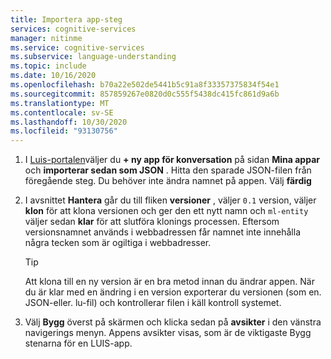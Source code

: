 ```yaml
---
title: Importera app-steg
services: cognitive-services
manager: nitinme
ms.service: cognitive-services
ms.subservice: language-understanding
ms.topic: include
ms.date: 10/16/2020
ms.openlocfilehash: b70a22e502de5441b5c91a8f33357375834f54e1
ms.sourcegitcommit: 857859267e0820d0c555f5438dc415fc861d9a6b
ms.translationtype: MT
ms.contentlocale: sv-SE
ms.lasthandoff: 10/30/2020
ms.locfileid: "93130756"
---
```

1. I [Luis-portalen](https://www.luis.ai)väljer du **+ ny app för konversation** på sidan **Mina appar** och **importerar sedan som JSON** . Hitta den sparade JSON-filen från föregående steg. Du behöver inte ändra namnet på appen. Välj **färdig**

1. I avsnittet **Hantera** går du till fliken **versioner** , väljer `0.1` version, väljer **klon** för att klona versionen och ger den ett nytt namn och `ml-entity` väljer sedan **klar** för att slutföra klonings processen. Eftersom versionsnamnet används i webbadressen får namnet inte innehålla några tecken som är ogiltiga i webbadresser.

    > [!TIP]
    > Att klona till en ny version är en bra metod innan du ändrar appen. När du är klar med en ändring i en version exporterar du versionen (som en. JSON-eller. lu-fil) och kontrollerar filen i käll kontroll systemet.

1. Välj **Bygg** överst på skärmen och klicka sedan på **avsikter** i den vänstra navigerings menyn. Appens avsikter visas, som är de viktigaste Bygg stenarna för en LUIS-app.
